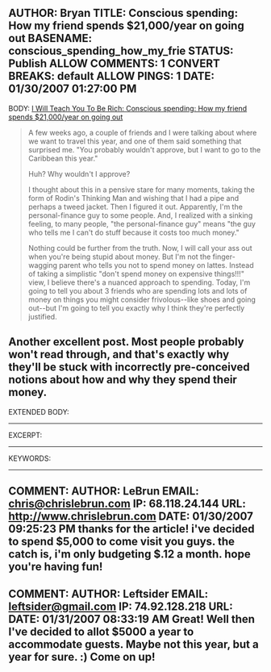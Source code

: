 AUTHOR: Bryan
TITLE: Conscious spending: How my friend spends $21,000/year on going out
BASENAME: conscious_spending_how_my_frie
STATUS: Publish
ALLOW COMMENTS: 1
CONVERT BREAKS: __default__
ALLOW PINGS: 1
DATE: 01/30/2007 01:27:00 PM
-----
BODY:
<a title="I Will Teach You To Be Rich: Conscious spending: How my friend spends $21,000/year on going out" href="http://www.iwillteachyoutoberich.com/archives/2007/01/introducing-conscious-spending-for-young-people.html">I Will Teach You To Be Rich: Conscious spending: How my friend spends $21,000/year on going out</a>

<blockquote>A few weeks ago, a couple of friends and I were talking about where we want to travel this year, and one of them said something that surprised me. "You probably wouldn't approve, but I want to go to the Caribbean this year."

Huh? Why wouldn't I approve?

I thought about this in a pensive stare for many moments, taking the form of Rodin's Thinking Man and wishing that I had a pipe and perhaps a tweed jacket. Then I figured it out. Apparently, I'm the personal-finance guy to some people. And, I realized with a sinking feeling, to many people, "the personal-finance guy" means "the guy who tells me I can't do stuff because it costs too much money."

Nothing could be further from the truth. Now, I will call your ass out when you're being stupid about money. But I'm not the finger-wagging parent who tells you not to spend money on lattes. Instead of taking a simplistic "don't spend money on expensive things!!!" view, I believe there's a nuanced approach to spending. Today, I'm going to tell you about 3 friends who are spending lots and lots of money on things you might consider frivolous--like shoes and going out--but I'm going to tell you exactly why I think they're perfectly justified.</blockquote>

Another excellent post. Most people probably won't read through, and that's exactly why they'll be stuck with incorrectly pre-conceived notions about how and why they spend their money.
-----
EXTENDED BODY:

-----
EXCERPT:

-----
KEYWORDS:

-----

COMMENT:
AUTHOR: LeBrun
EMAIL: chris@chrislebrun.com
IP: 68.118.24.144
URL: http://www.chrislebrun.com
DATE: 01/30/2007 09:25:23 PM
thanks for the article!  i've decided to spend $5,000 to come visit you guys.  the catch is, i'm only budgeting $.12 a month.  hope you're having fun!
-----

COMMENT:
AUTHOR: Leftsider
EMAIL: leftsider@gmail.com
IP: 74.92.128.218
URL: 
DATE: 01/31/2007 08:33:19 AM
Great! Well then I've decided to allot $5000 a year to accommodate guests. Maybe not this year, but a year for sure. :)
Come on up!
-----


